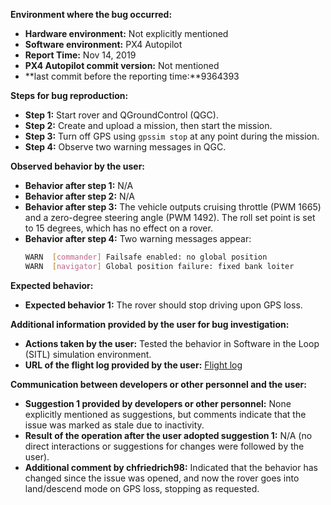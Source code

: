 **Environment where the bug occurred:**

- **Hardware environment:** Not explicitly mentioned
- **Software environment:** PX4 Autopilot
- **Report Time:** Nov 14, 2019
- **PX4 Autopilot commit version:** Not mentioned
- **last commit before the reporting time:**9364393

**Steps for bug reproduction:**

- **Step 1:** Start rover and QGroundControl (QGC).
- **Step 2:** Create and upload a mission, then start the mission.
- **Step 3:** Turn off GPS using `gpssim stop` at any point during the mission.
- **Step 4:** Observe two warning messages in QGC.

**Observed behavior by the user:**

- **Behavior after step 1:** N/A
- **Behavior after step 2:** N/A
- **Behavior after step 3:** The vehicle outputs cruising throttle (PWM 1665) and a zero-degree steering angle (PWM 1492). The roll set point is set to 15 degrees, which has no effect on a rover.
- **Behavior after step 4:** Two warning messages appear:  
  ```bash
  WARN  [commander] Failsafe enabled: no global position  
  WARN  [navigator] Global position failure: fixed bank loiter
  ```

**Expected behavior:**

- **Expected behavior 1:** The rover should stop driving upon GPS loss.

**Additional information provided by the user for bug investigation:**

- **Actions taken by the user:** Tested the behavior in Software in the Loop (SITL) simulation environment.
- **URL of the flight log provided by the user:** [Flight log](https://logs.px4.io/plot_app?log=b8a6959a-7e85-4ebb-8473-d9d930775e3e)

**Communication between developers or other personnel and the user:**

- **Suggestion 1 provided by developers or other personnel:** None explicitly mentioned as suggestions, but comments indicate that the issue was marked as stale due to inactivity.
- **Result of the operation after the user adopted suggestion 1:** N/A (no direct interactions or suggestions for changes were followed by the user).
- **Additional comment by chfriedrich98:** Indicated that the behavior has changed since the issue was opened, and now the rover goes into land/descend mode on GPS loss, stopping as requested.
